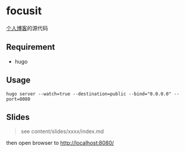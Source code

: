# focusit

[个人博客](https://www.focusit.me/)的源代码

## Requirement

* hugo

## Usage

```
hugo server --watch=true --destination=public --bind="0.0.0.0" --port=8080
```

## Slides

> see content/slides/xxxx/index.md

then open browser to [http://localhost:8080/](http://localhost:8080/)